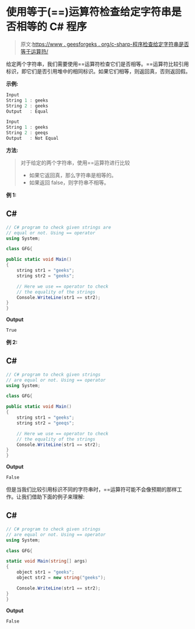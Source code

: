 # 使用等于(==)运算符检查给定字符串是否相等的 C# 程序

> 原文:[https://www . geesforgeks . org/c-sharp-程序检查给定字符串是否等于运算符/](https://www.geeksforgeeks.org/c-sharp-program-to-check-given-strings-are-equal-or-not-using-equal-to-operator/)

给定两个字符串，我们需要使用==运算符检查它们是否相等。==运算符比较引用标识，即它们是否引用堆中的相同标识。如果它们相等，则返回真，否则返回假。

**示例:**

```cs
Input
String 1 : geeks
String 2 : geeks
Output   : Equal

Input
String 1 : geeks
String 2 : geeqs
Output   : Not Equal
```

**方法:**

> 对于给定的两个字符串，使用==运算符进行比较
> 
> *   如果它返回真，那么字符串是相等的。
> *   如果返回 false，则字符串不相等。

**例 1:**

## C#

```cs
// C# program to check given strings are
// equal or not. Using == operator
using System;

class GFG{

public static void Main()
{
    string str1 = "geeks";
    string str2 = "geeks";

    // Here we use == operator to check
    // the equality of the strings
    Console.WriteLine(str1 == str2);
}
}
```

**Output**

```cs
True
```

**例 2:**

## C#

```cs
// C# program to check given strings
// are equal or not. Using == operator
using System;

class GFG{

public static void Main()
{
    string str1 = "geeks";
    string str2 = "geeqs";

    // Here we use == operator to check
    // the equality of the strings
    Console.WriteLine(str1 == str2);
}
}
```

**Output**

```cs
False
```

但是当我们比较引用标识不同的字符串时，==运算符可能不会像预期的那样工作。让我们借助下面的例子来理解:

## C#

```cs
// C# program to check given strings
// are equal or not. Using == operator
using System; 

class GFG{

static void Main(string[] args) 
{
    object str1 = "geeks";  
    object str2 = new string("geeks");      

    Console.WriteLine(str1 == str2); 
}      
} 
```

**Output**

```cs
False
```